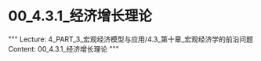 # 00_4.3.1_经济增长理论

"""
Lecture: 4_PART_3_宏观经济模型与应用/4.3_第十章_宏观经济学的前沿问题
Content: 00_4.3.1_经济增长理论
"""


